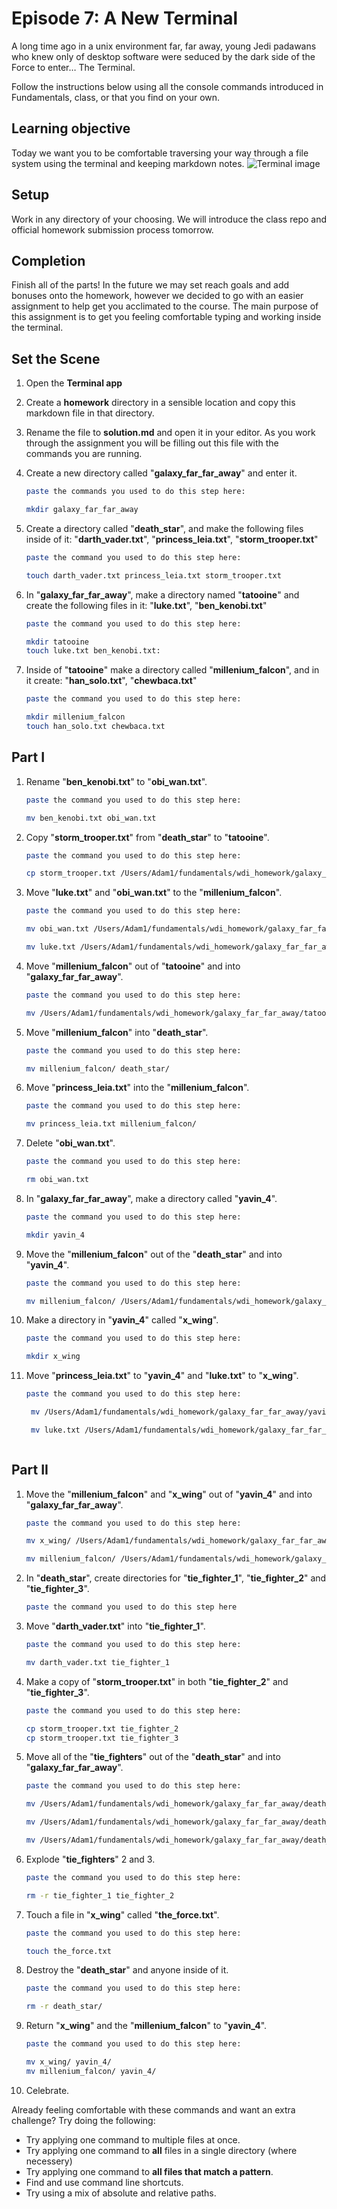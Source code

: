 # Episode 7: A New Terminal

A long time ago in a unix environment far, far away, young Jedi padawans who
knew only of desktop software were seduced by the dark side of the Force to
enter… The Terminal.

Follow the instructions below using all the console commands introduced in
Fundamentals, class, or that you find on your own.

## Learning objective
Today we want you to be comfortable traversing your way through a file system using the terminal and keeping markdown notes.
![Terminal image](https://camo.githubusercontent.com/a5b3ba816df436e40d059312f25d388836d8890c/687474703a2f2f706978616261792e636f6d2f7374617469632f75706c6f6164732f70686f746f2f323031332f30372f31332f31332f34312f626173682d3136313338325f3634302e706e67)

## Setup
Work in any directory of your choosing. We will introduce the class repo and official homework submission process tomorrow.


## Completion
Finish all of the parts! In the future we may set reach goals and add bonuses onto the homework, however we decided to go with an easier assignment to help get you acclimated to the course. The main purpose of this assignment is to get you feeling comfortable typing and working inside the terminal.

## Set the Scene

1. Open the **Terminal app**
2. Create a **homework** directory in a sensible location and copy this markdown file in that directory.
3. Rename the file to **solution.md** and open it in your editor. As you work through the assignment you will be filling out this file with the commands you are running.
4. Create a new directory called "**galaxy_far_far_away**" and enter it.
    ```sh
    paste the commands you used to do this step here:

    mkdir galaxy_far_far_away
    ```
5. Create a directory called "**death_star**", and make the following files inside of it: "**darth_vader.txt**", "**princess_leia.txt**", "**storm_trooper.txt**"

    ```sh
    paste the command you used to do this step here:

    touch darth_vader.txt princess_leia.txt storm_trooper.txt

    ```

6. In "**galaxy_far_far_away**", make a directory named "**tatooine**" and create the following files in it: "**luke.txt**", "**ben_kenobi.txt**"

    ```sh
    paste the command you used to do this step here:

    mkdir tatooine
    touch luke.txt ben_kenobi.txt:


    ```

7. Inside of "**tatooine**" make a directory called "**millenium_falcon**", and in it create: "**han_solo.txt**", "**chewbaca.txt**"

    ```sh
    paste the command you used to do this step here:

    mkdir millenium_falcon
    touch han_solo.txt chewbaca.txt
    ```

## Part I

1. Rename "**ben_kenobi.txt**" to "**obi_wan.txt**".

    ```sh
    paste the command you used to do this step here:

    mv ben_kenobi.txt obi_wan.txt
    ```

2. Copy "**storm_trooper.txt**" from "**death_star**" to "**tatooine**".

    ```sh
    paste the command you used to do this step here:

    cp storm_trooper.txt /Users/Adam1/fundamentals/wdi_homework/galaxy_far_far_away/tatooine
    ```

3. Move "**luke.txt**" and "**obi_wan.txt**" to the "**millenium_falcon**".

    ```sh
    paste the command you used to do this step here:

    mv obi_wan.txt /Users/Adam1/fundamentals/wdi_homework/galaxy_far_far_away/tatooine/millenium_falcon

    mv luke.txt /Users/Adam1/fundamentals/wdi_homework/galaxy_far_far_away/tatooine/millenium_falcon
    ```

4. Move "**millenium_falcon**" out of "**tatooine**" and into "**galaxy_far_far_away**".

    ```sh
    paste the command you used to do this step here:

    mv /Users/Adam1/fundamentals/wdi_homework/galaxy_far_far_away/tatooine/millenium_falcon galaxy_far_far_away/
    ```

5. Move "**millenium_falcon**" into "**death_star**".

    ```sh
    paste the command you used to do this step here:

    mv millenium_falcon/ death_star/
    ```

6. Move "**princess_leia.txt**" into the "**millenium_falcon**".

    ```sh
    paste the command you used to do this step here:

    mv princess_leia.txt millenium_falcon/
    ```

7. Delete "**obi_wan.txt**".

    ```sh
    paste the command you used to do this step here:

    rm obi_wan.txt
    ```

8. In "**galaxy_far_far_away**", make a directory called "**yavin_4**".

    ```sh
    paste the command you used to do this step here:

    mkdir yavin_4
    ```

9. Move the "**millenium_falcon**" out of the "**death_star**" and into "**yavin_4**".

    ```sh
    paste the command you used to do this step here:

    mv millenium_falcon/ /Users/Adam1/fundamentals/wdi_homework/galaxy_far_far_away/yavin_4

    ```

10. Make a directory in "**yavin_4**" called "**x_wing**".

    ```sh
    paste the command you used to do this step here:

    mkdir x_wing
    ```

11. Move "**princess_leia.txt**" to "**yavin_4**" and "**luke.txt**" to "**x_wing**".

    ```sh
    paste the command you used to do this step here:

     mv /Users/Adam1/fundamentals/wdi_homework/galaxy_far_far_away/yavin_4/millenium_falcon/princess_leia.txt yavin_4/

     mv luke.txt /Users/Adam1/fundamentals/wdi_homework/galaxy_far_far_away/yavin_4/x_wing



    ```


## Part II

1. Move the "**millenium_falcon**" and "**x_wing**" out of "**yavin_4**" and into "**galaxy_far_far_away**".

    ```sh
    paste the command you used to do this step here:

    mv x_wing/ /Users/Adam1/fundamentals/wdi_homework/galaxy_far_far_away

    mv millenium_falcon/ /Users/Adam1/fundamentals/wdi_homework/galaxy_far_far_away

    ```

2. In "**death_star**", create directories for "**tie_fighter_1**", "**tie_fighter_2**" and "**tie_fighter_3**".

    ```sh
    paste the command you used to do this step here
    ```

3. Move "**darth_vader.txt**" into "**tie_fighter_1**".

    ```sh
    paste the command you used to do this step here:

    mv darth_vader.txt tie_fighter_1
    ```

4. Make a copy of "**storm_trooper.txt**" in both "**tie_fighter_2**" and "**tie_fighter_3**".

    ```sh
    paste the command you used to do this step here:

    cp storm_trooper.txt tie_fighter_2
    cp storm_trooper.txt tie_fighter_3
    ```

5. Move all of the "**tie_fighters**" out of the "**death_star**" and into "**galaxy_far_far_away**".

    ```sh
    paste the command you used to do this step here:

    mv /Users/Adam1/fundamentals/wdi_homework/galaxy_far_far_away/death_star/tie_fighter_1 galaxy_far_far_away/

    mv /Users/Adam1/fundamentals/wdi_homework/galaxy_far_far_away/death_star/tie_fighter_2 galaxy_far_far_away/

    mv /Users/Adam1/fundamentals/wdi_homework/galaxy_far_far_away/death_star/tie_fighter_3 galaxy_far_far_away/
    ```

6. Explode "**tie_fighters**" 2 and 3.

    ```sh
    paste the command you used to do this step here:

    rm -r tie_fighter_1 tie_fighter_2
    ```

7. Touch a file in "**x_wing**" called "**the_force.txt**".

    ```sh
    paste the command you used to do this step here:

    touch the_force.txt
    ```

8. Destroy the "**death_star**" and anyone inside of it.

    ```sh
    paste the command you used to do this step here:

    rm -r death_star/
    ```

9. Return "**x_wing**" and the "**millenium_falcon**" to "**yavin_4**".

    ```sh
    paste the command you used to do this step here:

    mv x_wing/ yavin_4/
    mv millenium_falcon/ yavin_4/
    ```

10. Celebrate.

Already feeling comfortable with these commands and want an extra challenge? Try
doing the following:

* Try applying one command to multiple files at once.
* Try applying one command to **all** files in a single directory (where necessery)
* Try applying one command to **all files that match a pattern**.
* Find and use command line shortcuts.
* Try using a mix of absolute and relative paths.
